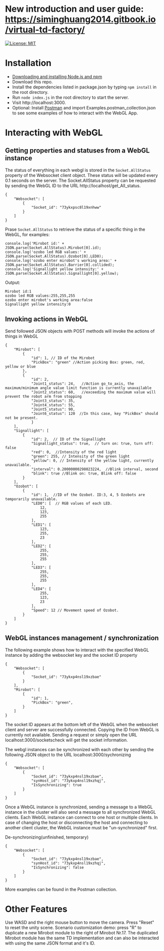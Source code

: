 
# New introduction and user guide: https://siminghuang2014.gitbook.io/virtual-td-factory/ #

[![License: MIT](https://img.shields.io/badge/License-MIT-yellow.svg)](https://opensource.org/licenses/MIT)
# Installation

* [Downloading and installing Node.js and npm](https://docs.npmjs.com/downloading-and-installing-node-js-and-npm)
* Download this repo.
* Install the dependencies listed in package.json by typing ```npm install``` in the root directory.
* Run ```node index.js``` in the root directory to start the server.
* Visit http://localhost:3000.
* Optional: Install [Postman](https://www.postman.com/downloads/) and import Examples.postman_collection.json to see some examples of how to interact with the WebGL App.

# Interacting with WebGL
## Getting properties and statuses from a WebGL instance
The status of everything in each webgl is stored in the ```Socket.AllStatus``` property of the Websocket client object. These status will be updated every 0.1 seconds on the server. The Socket.AllStatus property can be requested by sending the WebGL ID to the URL http://localhost/get_All_status.
```
{
    "Websocket": [                 
        {
            "Socket_id": "73ykxpsc8l19xnhww"
        }
    ]
}
```

Prase ```Socket.AllStatus``` to retrieve the status of a specific thing in the WebGL, for examples:
```
console.log('Mirobot id:' + JSON.parse(Socket.AllStatus).Mirobot[0].id);
console.log('ozobo led RGB values:' + JSON.parse(Socket.AllStatus).Ozobot[0].LED0);
console.log('ozobo enter mirobot's working area:' + JSON.parse(Socket.AllStatus).Barrier[0].collided);
console.log('Signallight yellow intensity:' + JSON.parse(Socket.AllStatus).Signallight[0].yellow);
```
Output:
```
Mirobot id:1
ozobo led RGB values:255,255,255
ozobo enter mirobot's working area:false
Signallight yellow intensity:0
```

## Invoking actions in WebGL
Send followed JSON objects with POST methods will invoke the actions of things in WebGL
```
{
    "Mirobot": [           
        {
            "id": 1, // ID of the Mirobot
            "PickBox": "green" //Action picking Box: green, red, yellow or blue
        },
        {
            "id": 2,
            "Joint1_status": 24,   //Action go_to_axis, the maximum/minimum angle value limit function is currently unavailable
            "Joint2_status": 60,   //exceeding the maximum value will prevent the robot arm from stopping
            "Joint3_status": 35,
            "Joint4_status": 55,
            "Joint5_status": 90,
            "Joint6_status": 120  //In this case, key "PickBox" should not be present.
            }
    ],
    "Signallight": [
        {
            "id": 2,  // ID of the Signallight
            "Signallight_status": true,  // turn on: true, turn off: false
            "red": 0,  //Intensity of the red light
            "green": 255, // Intensity of the green light
            "yellow": 0, // Intensity of the yellow light, currently unavailable.
            "interval": 0.20000000298023224,  //Blink interval, second
            "blink": true //Blink on: true, Blink off: false
        }
    ],
    "Ozobot": [   
        {
            "id": 1,  //ID of the Ozobot. ID:3, 4, 5 Ozobots are temporarily unavailable.
            "LED0": [  // RGB values of each LED.
                12,
                123,
                255
            ],
            "LED1": [
                123,
                255,
                23
            ],
            "LED2": [
                255,
                255,
                255
            ],
            "LED3": [
                255,
                255,
                255
            ],
            "LED4": [
                255,
                123,
                23
            ],
            "Speed": 12 // Movement speed of Ozobot.
        }
    ]
}
```


## WebGL instances management / synchronization
The following example shows how to interact with the specified WebGL instance by adding the websocket key and the socket ID property
```
{
    "Websocket": [                 
        {
            "Socket_id": "73ykxp4nsl19xzbae"
        }
    ],
    "Mirobot": [                 
        {
            "id": 1,
            "PickBox": "green",
        }
    ]
}
```
The socket ID appears at the bottom left of the WebGL when the websocket client and server are successfully connected. Copying the ID from WebGL is currently not available. Sending a request or simply open the URL localhost:3000/socketscheck will get the socket information.

The webgl instances can be synchronized with each other by sending the following JSON object to the URL localhost:3000/sychronizing
```
{    
    "Websocket": [
        {
            "Socket_id": "73ykxp4nsl19xzbae",
            "synHost_id": "73ykxp4nsl19xzhqj",
            "IsSynchronizing": true
        }
    ]
}
```
Once a WebGL instance is synchronized, sending a message to a WebGL instance in the cluster will also send a message to all synchronized WebGL clients. Each WebGL instance can connect to one host or multiple clients. In case of changing the host or disconnecting the host and connecting to another client cluster, the WebGL instance must be "un-synchronized" first.

De-synchronizing(unfinished, temporary)
```
{    
    "Websocket": [
        {
            "Socket_id": "73ykxp4nsl19xzbae",
            "synHost_id": "73ykxp4nsl19xzhqj",
            "IsSynchronizing": false
        }
    ]
}
```


More examples can be found in the Postman collection.

# Other Features
Use WASD and the right mouse button to move the camera. Press "Reset" to reset the unity scene. Scenario customization demo: press "R" to duplicate a new Mirobot module to the right of Mirobot Nr.17. The duplicated Mirobot module has the same TD implementation and can also be interacted with using the same JSON format and it's ID.
